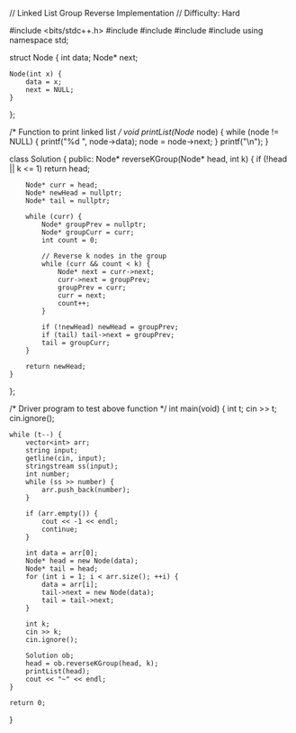 // Linked List Group Reverse Implementation
// Difficulty: Hard

#include <bits/stdc++.h>
#include <iostream>
#include <sstream>
#include <string>
#include <vector>
using namespace std;

struct Node {
    int data;
    Node* next;

    Node(int x) {
        data = x;
        next = NULL;
    }
};

/* Function to print linked list */
void printList(Node* node) {
    while (node != NULL) {
        printf("%d ", node->data);
        node = node->next;
    }
    printf("\n");
}

class Solution {
public:
    Node* reverseKGroup(Node* head, int k) {
        if (!head || k <= 1) return head;

        Node* curr = head;
        Node* newHead = nullptr;
        Node* tail = nullptr;

        while (curr) {
            Node* groupPrev = nullptr;
            Node* groupCurr = curr;
            int count = 0;

            // Reverse k nodes in the group
            while (curr && count < k) {
                Node* next = curr->next;
                curr->next = groupPrev;
                groupPrev = curr;
                curr = next;
                count++;
            }

            if (!newHead) newHead = groupPrev;
            if (tail) tail->next = groupPrev;
            tail = groupCurr;
        }

        return newHead;
    }
};

/* Driver program to test above function */
int main(void) {
    int t;
    cin >> t;
    cin.ignore();

    while (t--) {
        vector<int> arr;
        string input;
        getline(cin, input);
        stringstream ss(input);
        int number;
        while (ss >> number) {
            arr.push_back(number);
        }

        if (arr.empty()) {
            cout << -1 << endl;
            continue;
        }

        int data = arr[0];
        Node* head = new Node(data);
        Node* tail = head;
        for (int i = 1; i < arr.size(); ++i) {
            data = arr[i];
            tail->next = new Node(data);
            tail = tail->next;
        }

        int k;
        cin >> k;
        cin.ignore();

        Solution ob;
        head = ob.reverseKGroup(head, k);
        printList(head);
        cout << "~" << endl;
    }

    return 0;
}
